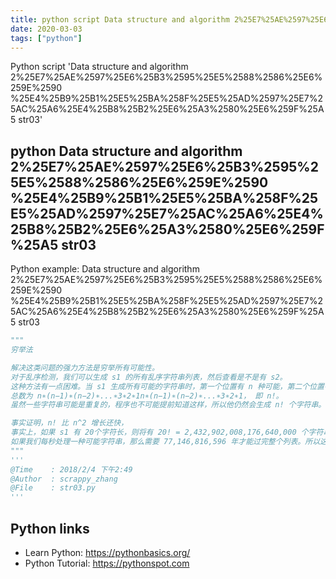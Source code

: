 ```yaml
---
title: python script Data structure and algorithm 2%25E7%25AE%2597%25E6%25B3%2595%25E5%2588%2586%25E6%259E%2590 %25E4%25B9%25B1%25E5%25BA%258F%25E5%25AD%2597%25E7%25AC%25A6%25E4%25B8%25B2%25E6%25A3%2580%25E6%259F%25A5 str03 (snippet)
date: 2020-03-03
tags: ["python"]
---
```

Python script 'Data structure and algorithm 2%25E7%25AE%2597%25E6%25B3%2595%25E5%2588%2586%25E6%259E%2590 %25E4%25B9%25B1%25E5%25BA%258F%25E5%25AD%2597%25E7%25AC%25A6%25E4%25B8%25B2%25E6%25A3%2580%25E6%259F%25A5 str03'


## python Data structure and algorithm 2%25E7%25AE%2597%25E6%25B3%2595%25E5%2588%2586%25E6%259E%2590 %25E4%25B9%25B1%25E5%25BA%258F%25E5%25AD%2597%25E7%25AC%25A6%25E4%25B8%25B2%25E6%25A3%2580%25E6%259F%25A5 str03

Python example: Data structure and algorithm 2%25E7%25AE%2597%25E6%25B3%2595%25E5%2588%2586%25E6%259E%2590 %25E4%25B9%25B1%25E5%25BA%258F%25E5%25AD%2597%25E7%25AC%25A6%25E4%25B8%25B2%25E6%25A3%2580%25E6%259F%25A5 str03

```python
"""
穷举法

解决这类问题的强力方法是穷举所有可能性。
对于乱序检测，我们可以生成 s1 的所有乱序字符串列表，然后查看是不是有 s2。
这种方法有一点困难。当 s1 生成所有可能的字符串时，第一个位置有 n 种可能，第二个位置有 n-1 种，第三个位置有 n-3 种，等等。
总数为 n∗(n−1)∗(n−2)∗...∗3∗2∗1n∗(n−1)∗(n−2)∗...∗3∗2∗1， 即 n!。
虽然一些字符串可能是重复的，程序也不可能提前知道这样，所以他仍然会生成 n! 个字符串。

事实证明，n! 比 n^2 增长还快，
事实上，如果 s1 有 20个字符长，则将有 20! = 2,432,902,008,176,640,000 个字符串产生。
如果我们每秒处理一种可能字符串，那么需要 77,146,816,596 年才能过完整个列表。所以这不是很好的解决方案。
"""
'''
@Time    : 2018/2/4 下午2:49
@Author  : scrappy_zhang
@File    : str03.py
'''

```

## Python links

- Learn Python: https://pythonbasics.org/
- Python Tutorial: https://pythonspot.com

